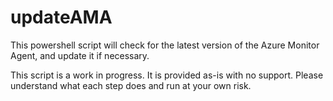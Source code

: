 # updateAMA
This powershell script will check for the latest version of the Azure Monitor Agent, and update it if necessary.

This script is a work in progress. It is provided as-is with no support. Please understand what each step does and run at your own risk.
